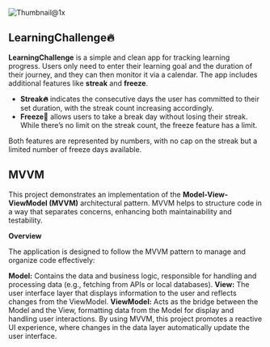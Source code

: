 
![Thumbnail@1x](https://github.com/user-attachments/assets/af4dd628-7875-4972-a563-4eb1ae183e4b)

****LearningChallenge🔥****
--------------------------------------------------------------------------------------------------------------------------------------------------------------------------------------------


**LearningChallenge** is a simple and clean app for tracking learning progress. Users only need to enter their learning goal and the duration of their journey, and they can then monitor it via a calendar. The app includes additional features like **streak** and **freeze**. 

- **Streak🔥** indicates the consecutive days the user has committed to their set duration, with the streak count increasing accordingly. 
- **Freeze🧊** allows users to take a break day without losing their streak. While there’s no limit on the streak count, the freeze feature has a limit.

Both features are represented by numbers, with no cap on the streak but a limited number of freeze days available.

****MVVM****
--------------------------------------------------------------------------------------------------------------------------------------------------------------------------------------------
This project demonstrates an implementation of the **Model-View-ViewModel (MVVM)** architectural pattern. MVVM helps to structure code in a way that separates concerns, enhancing both maintainability and testability.

**Overview**

The application is designed to follow the MVVM pattern to manage and organize code effectively:

**Model:** Contains the data and business logic, responsible for handling and processing data (e.g., fetching from APIs or local databases).
**View:** The user interface layer that displays information to the user and reflects changes from the ViewModel.
**ViewModel:** Acts as the bridge between the Model and the View, formatting data from the Model for display and handling user interactions.
By using MVVM, this project promotes a reactive UI experience, where changes in the data layer automatically update the user interface.







